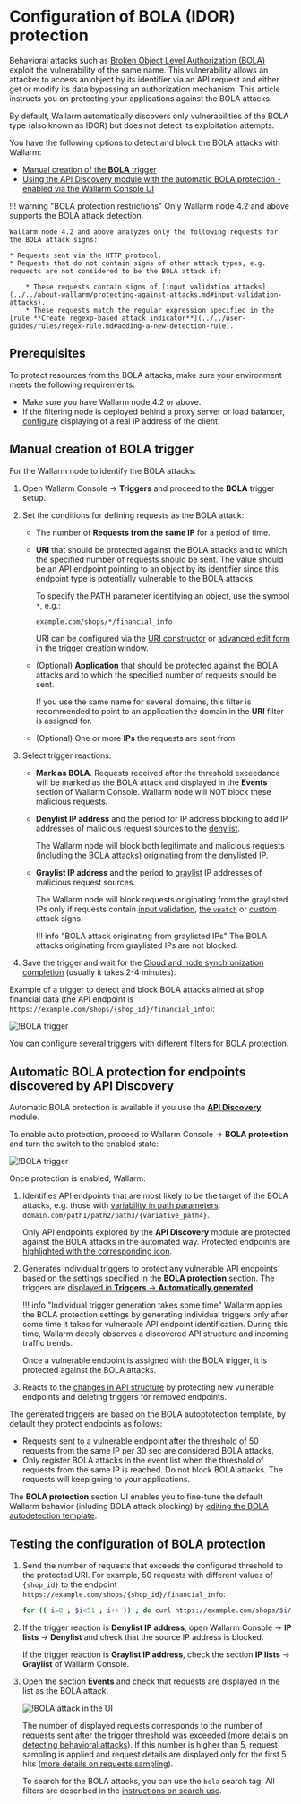 # Configuration of BOLA (IDOR) protection

Behavioral attacks such as [Broken Object Level Authorization (BOLA)](../../attacks-vulns-list.md#broken-object-level-authorization-bola) exploit the vulnerability of the same name. This vulnerability allows an attacker to access an object by its identifier via an API request and either get or modify its data bypassing an authorization mechanism. This article instructs you on protecting your applications against the BOLA attacks.

By default, Wallarm automatically discovers only vulnerabilities of the BOLA type (also known as IDOR) but does not detect its exploitation attempts.

You have the following options to detect and block the BOLA attacks with Wallarm:

* [Manual creation of the **BOLA** trigger](#manual-creation-of-bola-trigger)
* [Using the API Discovery module with the automatic BOLA protection - enabled via the Wallarm Console UI](#automatic-bola-protection-for-endpoints-discovered-by-api-discovery)

!!! warning "BOLA protection restrictions"
    Only Wallarm node 4.2 and above supports the BOLA attack detection.

    Wallarm node 4.2 and above analyzes only the following requests for the BOLA attack signs:

    * Requests sent via the HTTP protocol.
    * Requests that do not contain signs of other attack types, e.g. requests are not considered to be the BOLA attack if:

        * These requests contain signs of [input validation attacks](../../about-wallarm/protecting-against-attacks.md#input-validation-attacks).
        * These requests match the regular expression specified in the [rule **Create regexp-based attack indicator**](../../user-guides/rules/regex-rule.md#adding-a-new-detection-rule).

## Prerequisites

To protect resources from the BOLA attacks, make sure your environment meets the following requirements:

* Make sure you have Wallarm node 4.2 or above.
* If the filtering node is deployed behind a proxy server or load balancer, [configure](../using-proxy-or-balancer-en.md) displaying of a real IP address of the client.

## Manual creation of BOLA trigger

For the Wallarm node to identify the BOLA attacks:

1. Open Wallarm Console → **Triggers** and proceed to the **BOLA** trigger setup.
1. Set the conditions for defining requests as the BOLA attack:

    * The number of **Requests from the same IP** for a period of time.
    * **URI** that should be protected against the BOLA attacks and to which the specified number of requests should be sent. The value should be an API endpoint pointing to an object by its identifier since this endpoint type is potentially vulnerable to the BOLA attacks.

        To specify the PATH parameter identifying an object, use the symbol `*`, e.g.:

        ```bash
        example.com/shops/*/financial_info
        ```

        URI can be configured via the [URI constructor](../../user-guides/rules/add-rule.md#uri-constructor) or [advanced edit form](../../user-guides/rules/add-rule.md#advanced-edit-form) in the trigger creation window.

    * (Optional) [**Application**](../../user-guides/settings/applications.md) that should be protected against the BOLA attacks and to which the specified number of requests should be sent.

        If you use the same name for several domains, this filter is recommended to point to an application the domain in the **URI** filter is assigned for.

    * (Optional) One or more **IPs** the requests are sent from.
1. Select trigger reactions:

    * **Mark as BOLA**. Requests received after the threshold exceedance will be marked as the BOLA attack and displayed in the **Events** section of Wallarm Console. Wallarm node will NOT block these malicious requests.
    * **Denylist IP address** and the period for IP address blocking to add IP addresses of malicious request sources to the [denylist](../../user-guides/ip-lists/denylist.md).
    
        The Wallarm node will block both legitimate and malicious requests (including the BOLA attacks) originating from the denylisted IP.
    
    * **Graylist IP address** and the period to [graylist](../../user-guides/ip-lists/graylist.md) IP addresses of malicious request sources.
    
        The Wallarm node will block requests originating from the graylisted IPs only if requests contain [input validation](../../about-wallarm/protecting-against-attacks.md#input-validation-attacks), [the `vpatch`](../../user-guides/rules/vpatch-rule.md) or [custom](../../user-guides/rules/regex-rule.md) attack signs.
        
        !!! info "BOLA attack originating from graylisted IPs"
            The BOLA attacks originating from graylisted IPs are not blocked.
1. Save the trigger and wait for the [Cloud and node synchronization completion](../configure-cloud-node-synchronization-en.md) (usually it takes 2-4 minutes).

Example of a trigger to detect and block BOLA attacks aimed at shop financial data (the API endpoint is `https://example.com/shops/{shop_id}/financial_info`):

![!BOLA trigger](../../images/user-guides/triggers/trigger-example7.png)

You can configure several triggers with different filters for BOLA protection.

## Automatic BOLA protection for endpoints discovered by API Discovery

Automatic BOLA protection is available if you use the **[API Discovery](../../about-wallarm/api-discovery.md)** module.

To enable auto protection, proceed to Wallarm Console → **BOLA protection** and turn the switch to the enabled state:

![!BOLA trigger](../../images/user-guides/bola-protection/trigger-enabled-state.png)

Once protection is enabled, Wallarm:

1. Identifies API endpoints that are most likely to be the target of the BOLA attacks, e.g. those with [variability in path parameters](../../about-wallarm/api-discovery.md#variability-in-endpoints): `domain.com/path1/path2/path3/{variative_path4}`.

    Only API endpoints explored by the **API Discovery** module are protected against the BOLA attacks in the automated way. Protected endpoints are [highlighted with the corresponding icon](../../about-wallarm/api-discovery.md#automatic-bola-protection).
1. Generates individual triggers to protect any vulnerable API endpoints based on the settings specified in the **BOLA protection** section. The triggers are [displayed in **Triggers** → **Automatically generated**](../../user-guides/triggers/triggers.md#automatically-generated-triggers).

    !!! info "Individual trigger generation takes some time"
        Wallarm applies the BOLA protection settings by generating individual triggers only after some time it takes for vulnerable API endpoint identification. During this time, Wallarm deeply observes a discovered API structure and incoming traffic trends.

    Once a vulnerable endpoint is assigned with the BOLA trigger, it is protected against the BOLA attacks.
1. Reacts to the [changes in API structure](../../user-guides/api-discovery.md#tracking-changes-in-api-structure) by protecting new vulnerable endpoints and deleting triggers for removed endpoints.

The generated triggers are based on the BOLA autoptotection template, by default they protect endpoints as follows:

* Requests sent to a vulnerable endpoint after the threshold of 50 requests from the same IP per 30 sec are considered BOLA attacks.
* Only register BOLA attacks in the event list when the threshold of requests from the same IP is reached. Do not block BOLA attacks. The requests will keep going to your applications.

The **BOLA protection** section UI enables you to fine-tune the default Wallarm behavior (inluding BOLA attack blocking) by [editing the BOLA autodetection template](../../user-guides/bola-protection.md).

## Testing the configuration of BOLA protection

1. Send the number of requests that exceeds the configured threshold to the protected URI. For example, 50 requests with different values of `{shop_id}` to the endpoint `https://example.com/shops/{shop_id}/financial_info`:

    ```bash
    for (( i=0 ; $i<51 ; i++ )) ; do curl https://example.com/shops/$i/financial_info ; done
    ```
1. If the trigger reaction is **Denylist IP address**, open Wallarm Console → **IP lists** → **Denylist** and check that the source IP address is blocked.

    If the trigger reaction is **Graylist IP address**, check the section **IP lists** → **Graylist** of Wallarm Console.
1. Open the section **Events** and check that requests are displayed in the list as the BOLA attack.

    ![!BOLA attack in the UI](../../images/user-guides/events/bola-attack.png)

    The number of displayed requests corresponds to the number of requests sent after the trigger threshold was exceeded ([more details on detecting behavioral attacks](../../about-wallarm/protecting-against-attacks.md#behavioral-attacks)). If this number is higher than 5, request sampling is applied and request details are displayed only for the first 5 hits ([more details on requests sampling](../../user-guides/events/analyze-attack.md#sampling-of-hits)).

    To search for the BOLA attacks, you can use the `bola` search tag. All filters are described in the [instructions on search use](../../user-guides/search-and-filters/use-search.md).
